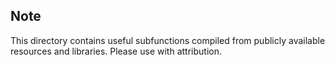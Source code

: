 ## Note

This directory contains useful subfunctions compiled from publicly available resources and libraries. Please use with attribution. 
